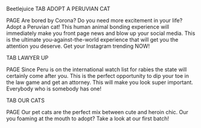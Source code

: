 Beetlejuice
TAB
ADOPT A PERUVIAN CAT

PAGE
Are bored by Corona? Do you need more excitement in your life? Adopt a Peruvian cat! This human animal bonding experience will immediately make you front page news and blow up your social media. This is the ultimate you-against-the-world experience that will get you the attention you deserve. Get your Instagram trending NOW!

TAB
LAWYER UP

PAGE
Since Peru is on the international watch list for rabies the state will certainly come after you. This is the perfect opportunity to dip your toe in the law game and get an attorney. This will make you look super important. Everybody who is somebody has one! 

TAB
OUR CATS

PAGE
Our pet cats are the perfect mix between cute and heroin chic. Our you foaming at the mouth to adopt? Take a look at our first batch!
